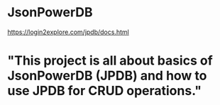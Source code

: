 # JsonPowerDB

https://login2explore.com/jpdb/docs.html

# "This project is all about basics of JsonPowerDB (JPDB) and how to use JPDB for CRUD operations."
